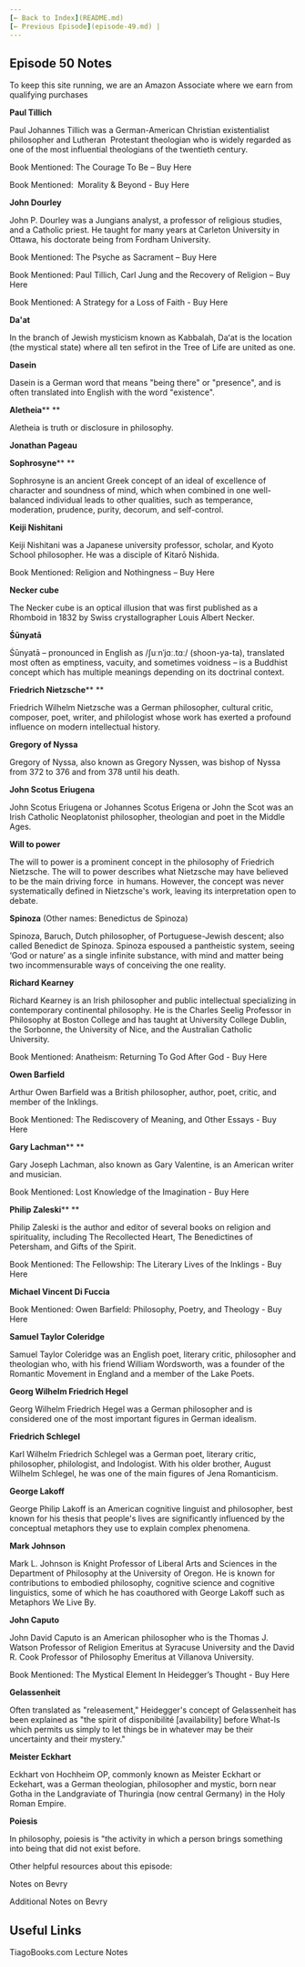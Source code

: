 ```yaml
---
[← Back to Index](README.md)
[← Previous Episode](episode-49.md) | 
---
```


## Episode 50 Notes

To keep this site running, we are an Amazon Associate where we earn from qualifying purchases

**Paul Tillich**  

Paul Johannes Tillich was a German-American Christian existentialist philosopher and Lutheran  Protestant theologian who is widely regarded as one of the most influential theologians of the twentieth century.

Book Mentioned: The Courage To Be – Buy Here  

Book Mentioned:  Morality & Beyond - Buy Here

**John Dourley**  

John P. Dourley was a Jungians analyst, a professor of religious studies, and a Catholic priest. He taught for many years at Carleton University in Ottawa, his doctorate being from Fordham University.

Book Mentioned: The Psyche as Sacrament – Buy Here  

Book Mentioned: Paul Tillich, Carl Jung and the Recovery of Religion – Buy Here  

Book Mentioned: A Strategy for a Loss of Faith - Buy Here

**Da'at**  

In the branch of Jewish mysticism known as Kabbalah, Daʻat is the location \(the mystical state\) where all ten sefirot in the Tree of Life are united as one.

**Dasein**  

Dasein is a German word that means "being there" or "presence", and is often translated into English with the word "existence".

**Aletheia**** **  

Aletheia is truth or disclosure in philosophy. 

**Jonathan Pageau**

**Sophrosyne**** **  

Sophrosyne is an ancient Greek concept of an ideal of excellence of character and soundness of mind, which when combined in one well-balanced individual leads to other qualities, such as temperance, moderation, prudence, purity, decorum, and self-control.

**Keiji Nishitani**  

Keiji Nishitani was a Japanese university professor, scholar, and Kyoto School philosopher. He was a disciple of Kitarō Nishida.  

Book Mentioned: Religion and Nothingness – Buy Here

**Necker cube**   

The Necker cube is an optical illusion that was first published as a Rhomboid in 1832 by Swiss crystallographer Louis Albert Necker.

**Śūnyatā**  

Śūnyatā – pronounced in English as /ʃuːnˈjɑː.tɑː/ \(shoon-ya-ta\), translated most often as emptiness, vacuity, and sometimes voidness – is a Buddhist concept which has multiple meanings depending on its doctrinal context.

**Friedrich Nietzsche**** **  

Friedrich Wilhelm Nietzsche was a German philosopher, cultural critic, composer, poet, writer, and philologist whose work has exerted a profound influence on modern intellectual history. 

**Gregory of Nyssa**   

Gregory of Nyssa, also known as Gregory Nyssen, was bishop of Nyssa from 372 to 376 and from 378 until his death. 

**John Scotus Eriugena**   

John Scotus Eriugena or Johannes Scotus Erigena or John the Scot was an Irish Catholic Neoplatonist philosopher, theologian and poet in the Middle Ages.

**Will to power**   

The will to power is a prominent concept in the philosophy of Friedrich Nietzsche. The will to power describes what Nietzsche may have believed to be the main driving force  in humans. However, the concept was never systematically defined in Nietzsche's work, leaving its interpretation open to debate. 

**Spinoza** \(Other names: Benedictus de Spinoza\)  

Spinoza, Baruch, Dutch philosopher, of Portuguese-Jewish descent; also called Benedict de Spinoza. Spinoza espoused a pantheistic system, seeing ‘God or nature’ as a single infinite substance, with mind and matter being two incommensurable ways of conceiving the one reality. 

**Richard Kearney**  

Richard Kearney is an Irish philosopher and public intellectual specializing in contemporary continental philosophy. He is the Charles Seelig Professor in Philosophy at Boston College and has taught at University College Dublin, the Sorbonne, the University of Nice, and the Australian Catholic University.   

Book Mentioned: Anatheism: Returning To God After God - Buy Here

**Owen Barfield**   

Arthur Owen Barfield was a British philosopher, author, poet, critic, and member of the Inklings.  

Book Mentioned: The Rediscovery of Meaning, and Other Essays - Buy Here

**Gary Lachman**** **  

Gary Joseph Lachman, also known as Gary Valentine, is an American writer and musician.   

Book Mentioned: Lost Knowledge of the Imagination - Buy Here

**Philip Zaleski**** **  

Philip Zaleski is the author and editor of several books on religion and spirituality, including The Recollected Heart, The Benedictines of Petersham, and Gifts of the Spirit.  

Book Mentioned: The Fellowship: The Literary Lives of the Inklings - Buy Here

**Michael Vincent Di Fuccia**  

Book Mentioned: Owen Barfield: Philosophy, Poetry, and Theology - Buy Here

**Samuel Taylor Coleridge**  

Samuel Taylor Coleridge was an English poet, literary critic, philosopher and theologian who, with his friend William Wordsworth, was a founder of the Romantic Movement in England and a member of the Lake Poets.

**Georg Wilhelm Friedrich Hegel**  

Georg Wilhelm Friedrich Hegel was a German philosopher and is considered one of the most important figures in German idealism.

**Friedrich Schlegel**  

Karl Wilhelm Friedrich Schlegel was a German poet, literary critic, philosopher, philologist, and Indologist. With his older brother, August Wilhelm Schlegel, he was one of the main figures of Jena Romanticism.

**George Lakoff**  

George Philip Lakoff is an American cognitive linguist and philosopher, best known for his thesis that people's lives are significantly influenced by the conceptual metaphors they use to explain complex phenomena.

**Mark Johnson**  

Mark L. Johnson is Knight Professor of Liberal Arts and Sciences in the Department of Philosophy at the University of Oregon. He is known for contributions to embodied philosophy, cognitive science and cognitive linguistics, some of which he has coauthored with George Lakoff such as Metaphors We Live By. 

**John Caputo**  

John David Caputo is an American philosopher who is the Thomas J. Watson Professor of Religion Emeritus at Syracuse University and the David R. Cook Professor of Philosophy Emeritus at Villanova University.  

Book Mentioned: The Mystical Element In Heidegger’s Thought - Buy Here

**Gelassenheit**  

Often translated as "releasement," Heidegger's concept of Gelassenheit has been explained as "the spirit of disponibilité \[availability\] before What-Is which permits us simply to let things be in whatever may be their uncertainty and their mystery."

**Meister Eckhart**   

Eckhart von Hochheim OP, commonly known as Meister Eckhart or Eckehart, was a German theologian, philosopher and mystic, born near Gotha in the Landgraviate of Thuringia \(now central Germany\) in the Holy Roman Empire.

**Poiesis**  

In philosophy, poiesis is "the activity in which a person brings something into being that did not exist before.

Other helpful resources about this episode:  

Notes on Bevry  

Additional Notes on Bevry

## **Useful Links**

TiagoBooks.com Lecture Notes

